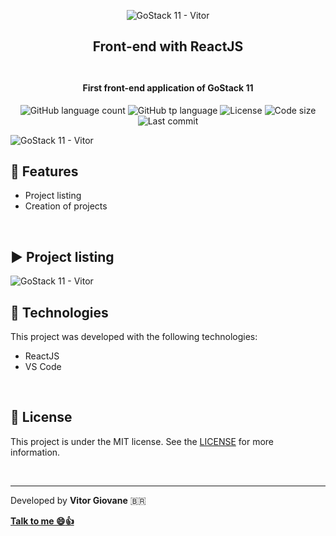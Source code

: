 <p align="center">
  <img alt="GoStack 11 - Vitor" src="https://res.cloudinary.com/vitorgiovane/image/upload/v1587510865/GoStack%2011/logo_layout-react-step1_tb91it.png" />
  </p>
<h2 align="center">
    Front-end with ReactJS
    <br>
    <br>  
</h2>
<h4 align="center">First front-end application of GoStack 11</h4>
<p align="center">
  <img alt="GitHub language count" src="https://img.shields.io/github/languages/count/vitorgiovane/
gostack11-front-end-with-reactjs?color=%2304D361">
  <img alt="GitHub tp language" src="https://img.shields.io/github/languages/top/vitorgiovane/
gostack11-front-end-with-reactjs">
  <img alt="License" src="https://img.shields.io/badge/license-MIT-%2304D361">
  <img alt="Code size" src="https://img.shields.io/github/languages/code-size/vitorgiovane/
gostack11-front-end-with-reactjs">
  <img alt="Last commit" src="https://img.shields.io/github/last-commit/vitorgiovane/
gostack11-front-end-with-reactjs">
</p>

<img alt="GoStack 11 - Vitor" src="https://res.cloudinary.com/vitorgiovane/image/upload/v1586588476/GoStack%2011/79037498-06fa2380-7ba8-11ea-96d1-6d039f72f0cf_ikydr4.png" />  

<br>

## :gem: Features
- Project listing
- Creation of projects

<br>

## :arrow_forward: Project listing
<img alt="GoStack 11 - Vitor" src="https://res.cloudinary.com/vitorgiovane/image/upload/v1587510665/GoStack%2011/myProjects_hpek7x.png" />

<br>

## :rocket: Technologies
This project was developed with the following technologies:

- ReactJS
- VS Code

<br>

## :page_with_curl: License
This project is under the MIT license. See the [LICENSE](https://github.com/vitorgiovane/gostack11-front-end-with-reactjs/blob/master/LICENSE) for more information.

<br>

---
Developed by **Vitor Giovane** <span>&#x1f1e7;&#x1f1f7;</span>

**[Talk to me :smile::thumbsup:](https://www.linkedin.com/in/vitorgiovane)** 
